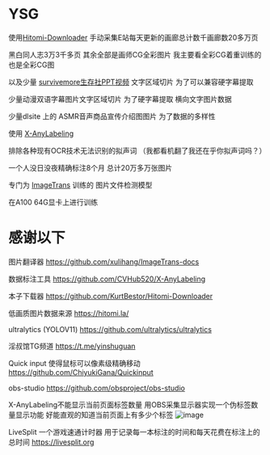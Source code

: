 # YSG
使用[Hitomi-Downloader](https://github.com/KurtBestor/Hitomi-Downloader) 手动采集E站每天更新的画廊总计数千画廊数20多万页 

黑白同人志3万3千多页 其余全部是画师CG全彩图片 我主要看全彩CG着重训练的也是全彩CG图

以及少量 [survivemore生存社PPT视频](https://www.appetite-game.com/survivemore/001_product.html)  文字区域切片 为了可以兼容硬字幕提取 

少量动漫双语字幕图片文字区域切片 为了硬字幕提取 横向文字图片数据

少量dlsite 上的 ASMR音声商品宣传介绍图图片 为了数据的多样性 

使用 [X-AnyLabeling](https://github.com/CVHub520/X-AnyLabelin) 

排除各种现有OCR技术无法识别的拟声词 （我都看机翻了我还在乎你拟声词吗？）

一个人没日没夜精确标注8个月 总计20万多万张图片

专门为 [ImageTrans](https://github.com/xulihang/ImageTrans-docs) 训练的
图片文件检测模型

在A100 64G显卡上进行训练

# 感谢以下

图片翻译器
https://github.com/xulihang/ImageTrans-docs

数据标注工具
https://github.com/CVHub520/X-AnyLabeling

本子下载器
https://github.com/KurtBestor/Hitomi-Downloader

低画质图片数据来源
https://hitomi.la/

ultralytics (YOLOV11)
https://github.com/ultralytics/ultralytics

淫叔馆TG频道
https://t.me/yinshuguan

Quick input 使得鼠标可以像素级精确移动
https://github.com/ChiyukiGana/Quickinput

obs-studio
https://github.com/obsproject/obs-studio

X-AnyLabeling不能显示当前页面标签数量
用OBS采集显示器实现一个伪标签数量显示功能
好能直观的知道当前页面上有多少个标签 
![image](https://github.com/user-attachments/assets/b027f537-5187-4fab-b39f-b545f5780bf3)


LiveSplit 一个游戏速通计时器 用于记录每一本标注的时间和每天花费在标注上的总时间
https://livesplit.org




